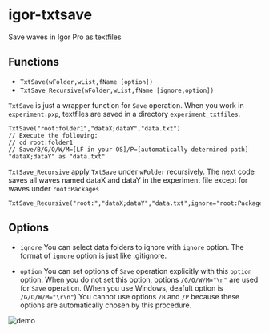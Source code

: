 # igor-txtsave
Save waves in Igor Pro as textfiles

## Functions
- `TxtSave(wFolder,wList,fName [option])`
- `TxtSave_Recursive(wFolder,wList,fName [ignore,option])`

`TxtSave` is just a wrapper function for `Save` operation.
When you work in `experiment.pxp`, textfiles are saved in a directory `experiment_txtfiles`.
```
TxtSave("root:folder1","dataX;dataY","data.txt")
// Execute the following:
// cd root:folder1
// Save/B/G/O/W/M=[LF in your OS]/P=[automatically determined path] "dataX;dataY" as "data.txt"
```

`TxtSave_Recursive` apply `TxtSave` under `wFolder` recursively.
The next code saves all waves named dataX and dataY in the experiment file except for waves under `root:Packages` 
```
TxtSave_Recursive("root:","dataX;dataY","data.txt",ignore="root:Packages",option="/J/O")
```

## Options
- `ignore`
You can select data folders to ignore with `ignore` option. The format of `ignore` option is just like .gitignore.

- `option`
You can set options of `Save` operation explicitly with this `option` option.
When you do not set this option, options `/G/O/W/M="\n"` are used for `Save` operation.
(When you use Windows, deafult option is `/G/O/W/M="\r\n"`)
You cannot use options `/B` and `/P` because these options are automatically chosen by this procedure.

![demo](http://img.f.hatena.ne.jp/images/fotolife/r/ryotako/20161010/20161010145410.png)
